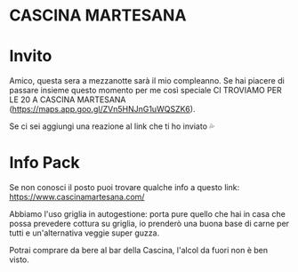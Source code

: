 
# CASCINA MARTESANA

# Invito

Amico, questa sera a mezzanotte sarà il mio compleanno.
Se hai piacere di passare insieme questo momento per me così speciale CI TROVIAMO PER LE 20 A CASCINA MARTESANA (https://maps.app.goo.gl/ZVn5HNJnG1uWQSZK6).

Se ci sei aggiungi una reazione al link che ti ho inviato 💦
# Info Pack
Se non conosci il posto puoi trovare qualche info a questo link: https://www.cascinamartesana.com/

Abbiamo l'uso griglia in autogestione: porta pure quello che hai in casa che possa prevedere cottura su griglia, io prenderò una buona base di carne per tutti e un'alternativa veggie super guzza.

Potrai comprare da bere al bar della Cascina, l'alcol da fuori non è ben visto.
